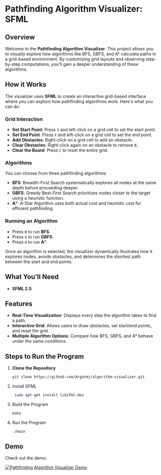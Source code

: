 # Pathfinding Algorithm Visualizer: SFML 

## Overview
Welcome to the **Pathfinding Algorithm Visualizer**. 
This project allows you to visually explore how algorithms like BFS, GBFS, and A* calculate paths in a grid-based environment. By customizing grid layouts and observing step-by-step computations, you’ll gain a deeper understanding of these algorithms.

## How it Works

The visualizer uses **SFML** to create an interactive grid-based interface where you can explore how pathfinding algorithms work. Here's what you can do:  

### Grid Interaction
- **Set Start Point**: Press `S` and left-click on a grid cell to set the start point.  
- **Set End Point**: Press `F` and left-click on a grid cell to set the end point.  
- **Add Obstacles**: Right-click on a grid cell to add an obstacle.  
- **Clear Obstacles**: Right-click again on an obstacle to remove it.  
- **Clear the Board**: Press `C` to reset the entire grid.

### Algorithms
You can choose from three pathfinding algorithms:  
- **BFS**: Breadth-First Search systematically explores all nodes at the same depth before proceeding deeper.  
- **GBFS**: Greedy Best-First Search prioritizes nodes closer to the target using a heuristic function.  
- **A***: A-Star Algorithm uses both actual cost and heuristic cost for efficient pathfinding.  

### Running an Algorithm
- Press `B` to run **BFS**.  
- Press `G` to run **GBFS**.  
- Press `A` to run **A***.  

Once an algorithm is selected, the visualizer dynamically illustrates how it explores nodes, avoids obstacles, and determines the shortest path between the start and end points.

## What You'll Need
- **SFML 2.5**

## Features
- **Real-Time Visualization**: Displays every step the algorithm takes to find a path.
- **Interactive Grid**: Allows users to draw obstacles, set start/end points, and reset the grid.
- **Multiple Algorithm Options**: Compare how BFS, GBFS, and A* behave under the same conditions.

## Steps to Run the Program

1. **Clone the Repository**  
   ```bash
   git clone https://github.com/Argatmj/algorithm-visualizer.git
2. Install SFML
   ```bash
    sudo apt-get install libsfml-dev
4. Build the Program 
   ```bash
   make
6. Run the Program
   ```bash
   ./main 
## Demo
Check out the demo:

[![Pathfinding Algorithm Visualizer Demo](https://img.youtube.com/vi/IgNzDYCisxY/0.jpg)](https://www.youtube.com/watch?v=IgNzDYCisxY)
